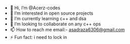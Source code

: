 - 👋 Hi, I’m @Acerz-codes
- 👀 I’m interested in open source projects 
- 🌱 I’m currently learning c++ and dsa 
- 💞️ I’m looking to collaborate on any c++ ops 
- 📫 How to reach me email:- asadraza6306@gmail.com
- ⚡ Fun fact: i need to  lock in 

<!---
Acerz-codes/Acerz-codes is a ✨ special ✨ repository because its `README.md` (this file) appears on your GitHub profile.
You can click the Preview link to take a look at your changes.
--->
